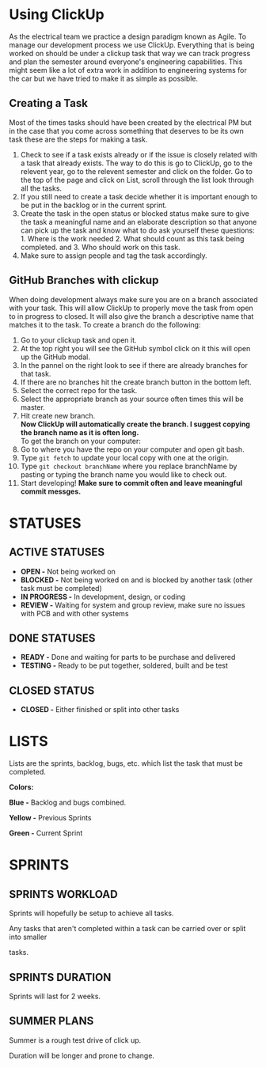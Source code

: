 # Using ClickUp
As the electrical team we practice a design paradigm known as Agile. To manage our development process we use ClickUp. Everything that is being worked on should be under a clickup task that way we can track progress and plan the semester around everyone's engineering capabilities. This might seem like a lot of extra work in addition to engineering systems for the car but we have tried to make it as simple as possible.

## Creating a Task
Most of the times tasks should have been created by the electrical PM but in the case that you come across something that deserves to be its own task these are the steps for making a task.
1. Check to see if a task exists already or if the issue is closely related with a task that already exists. The way to do this is go to ClickUp, go to the relevent year, go to the relevent semester and click on the folder. Go to the top of the page and click on List, scroll through the list look through all the tasks.
2. If you still need to create a task decide whether it is important enough to be put in the backlog or in the current sprint.
3. Create the task in the open status or blocked status make sure to give the task a meaningful name and an elaborate description so that anyone can pick up the task and know what to do ask yourself these questions: 1. Where is the work needed 2. What should count as this task being completed. and 3. Who should work on this task.
4. Make sure to assign people and tag the task accordingly.

## GitHub Branches with clickup
When doing development always make sure you are on a branch associated with your task. This will allow ClickUp to properly move the task from open to in progress to closed. It will also give the branch a descriptive name that matches it to the task.
To create a branch do the following:
1. Go to your clickup task and open it.
2. At the top right you will see the GitHub symbol click on it this will open up the GitHub modal.
3. In the pannel on the right look to see if there are already branches for that task.
4. If there are no branches hit the create branch button in the bottom left. 
5. Select the correct repo for the task.
6. Select the appropriate branch as your source often times this will be master.
7. Hit create new branch.  
**Now ClickUp will automatically create the branch. I suggest copying the branch name as it is often long.**  
To get the branch on your computer:
1. Go to where you have the repo on your computer and open git bash.
2. Type `git fetch` to update your local copy with one at the origin.
3. Type `git checkout branchName` where you replace branchName by pasting or typing the branch name you would like to check out.
4. Start developing! **Make sure to commit often and leave meaningful commit messges.**

# STATUSES

## ACTIVE STATUSES
*   **OPEN -** Not being worked on
*   **BLOCKED -** Not being worked on and is blocked by another task (other task must be completed)
*   **IN PROGRESS -** In development, design, or coding
*   **REVIEW -** Waiting for system and group review, make sure no issues with PCB and with other systems

## DONE STATUSES
*   **READY -** Done and waiting for parts to be purchase and delivered
*   **TESTING -** Ready to be put together, soldered, built and be test

## CLOSED STATUS
*   **CLOSED -** Either finished or split into other tasks

# LISTS

Lists are the sprints, backlog, bugs, etc. which list the task that must be completed.

**Colors:**

**Blue -** Backlog and bugs combined.

**Yellow -** Previous Sprints

**Green -** Current Sprint

  

# SPRINTS

## SPRINTS WORKLOAD

Sprints will hopefully be setup to achieve all tasks.

Any tasks that aren't completed within a task can be carried over or split into smaller

tasks.

## SPRINTS DURATION

Sprints will last for 2 weeks.

## SUMMER PLANS

Summer is a rough test drive of click up.

Duration will be longer and prone to change.